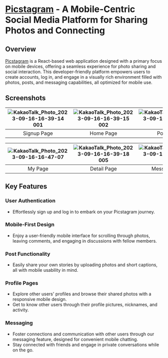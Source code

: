 # [Picstagram](https://hyesu68.github.io/Picstagram) - A Mobile-Centric Social Media Platform for Sharing Photos and Connecting

## Overview

[Picstagram](https://hyesu68.github.io/Picstagram) is a React-based web application designed with a primary focus on mobile devices, offering a seamless experience for photo sharing and social interaction. This developer-friendly platform empowers users to create accounts, log in, and engage in a visually rich environment filled with photos, posts, and messaging capabilities, all optimized for mobile use.

## Screenshots

| ![KakaoTalk_Photo_2023-09-16-16-39-14 001](https://github.com/Hyesu68/Picstagram/assets/40760917/8bd20164-e85e-4d2d-9131-388bf8ae0770) | ![KakaoTalk_Photo_2023-09-16-16-39-15 002](https://github.com/Hyesu68/Picstagram/assets/40760917/9bfb557b-9e5b-4d81-9381-e0a47592829f) | ![KakaoTalk_Photo_2023-09-16-16-39-16 003](https://github.com/Hyesu68/Picstagram/assets/40760917/913b772d-2d40-4e4e-8712-af27b9d25402) |
| :------------------------------------------------------------------------------------------------------------------------------------: | :------------------------------------------------------------------------------------------------------------------------------------: | :------------------------------------------------------------------------------------------------------------------------------------: |
|                                                              Signup Page                                                               |                                                               Home Page                                                                |                                                               Post Page                                                                |

| ![KakaoTalk_Photo_2023-09-16-16-47-07](https://github.com/Hyesu68/Picstagram/assets/40760917/065dadb4-2576-4829-85d8-c639fa3b6327) | ![KakaoTalk_Photo_2023-09-16-16-39-18 005](https://github.com/Hyesu68/Picstagram/assets/40760917/a783d188-5561-4987-ae60-b5efc626d503) | ![KakaoTalk_Photo_2023-09-16-16-39-19 006](https://github.com/Hyesu68/Picstagram/assets/40760917/2c62eacb-721f-4193-9962-3aa181fd5bee) |
| :--------------------------------------------------------------------------------------------------------------------------------: | :------------------------------------------------------------------------------------------------------------------------------------: | :------------------------------------------------------------------------------------------------------------------------------------: |
|                                                              My Page                                                               |                                                              Detail Page                                                               |                                                              Message Page                                                              |

## Key Features

### User Authentication

- Effortlessly sign up and log in to embark on your Picstagram journey.

### Mobile-First Design

- Enjoy a user-friendly mobile interface for scrolling through photos, leaving comments, and engaging in discussions with fellow members.

### Post Functionality

- Easily share your own stories by uploading photos and short captions, all with mobile usability in mind.

### Profile Pages

- Explore other users' profiles and browse their shared photos with a responsive mobile design.
- Get to know other users through their profile pictures, nicknames, and activity.

### Messaging

- Foster connections and communication with other users through our messaging feature, designed for convenient mobile chatting.
- Stay connected with friends and engage in private conversations while on the go.
